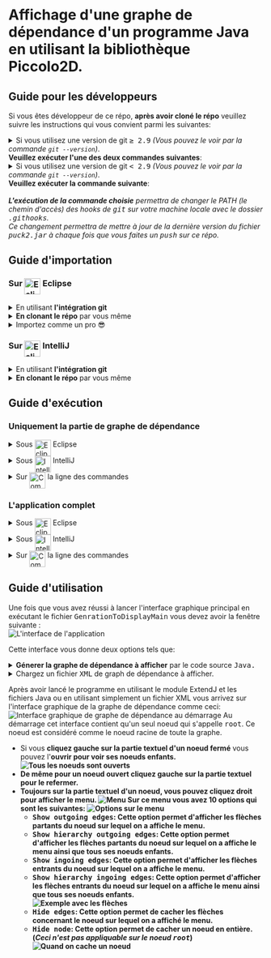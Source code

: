 # Affichage d'une graphe de dépendance d'un programme Java en utilisant la bibliothèque Piccolo2D.

## Guide pour les développeurs

Si vous êtes développeur de ce répo, <strong>après avoir cloné le répo</strong> veuillez suivre les instructions qui vous convient parmi les  suivantes:

<details>
  <summary>
    Si vous utilisez une version de git <samp>≥ 2.9</samp> <em>(Vous pouvez le voir par la commande <code>git --version</code>)</em>.<br/> <strong>Veuillez exécuter l'une des deux commandes suivantes</strong>:
  </summary>
  <ul>
    <li>
      <code> make init </code> <strong>(Pour les utilisateurs des systèmes Unix)</strong>
    </li>
    <li>
      <code>git config core.hooksPath .githooks</code> <strong>(Pour tous les systèmes d'exploitations)</strong>
    </li>
  </ul>
</details>
<details>
  <summary>
    Si vous utilisez une version de git <samp>< 2.9</samp> <em>(Vous pouvez le voir par la commande <code>git --version</code>)</em>. <br/><strong>Veuillez exécuter la commande suivante</strong>:
  </summary>
  <ul>
    <li>
      <code> find .git/hooks -type l -exec rm {} \;
            find .githooks -type f -exec ln -sf ../../{} .git/hooks/ \; 
      </code>
    </li>
  </ul>
</details>
<br/>
<em><strong>L'exécution de la commande choisie</strong> permettra de changer le PATH (le chemin d'accès) des hooks de <samp>git</samp> sur votre machine locale avec le dossier <samp>.githooks</samp>. <br/>
Ce changement permettra de mettre à jour de la dernière version du fichier <samp>puck2.jar</samp> à chaque fois que vous faites un <samp>push</samp> sur ce répo.</em>

## Guide d'importation

### Sur <img src="https://firebasestorage.googleapis.com/v0/b/kaan-yagci-website.appspot.com/o/PSTL%20Assets%2Feclipse.svg?alt=media&token=c1a40189-1236-407b-9568-52c292e46e3d" alt="Eclipse Logo" width="32" height="32" align="top"/> Eclipse

<details>
  <summary>En utilisant <strong>l'intégration git</strong></summary>
    <ol>
      <li>
        Cliquez sur <strong><samp>Import</samp></strong> dans l'onglet <strong><samp>File</samp></strong> de barre latérale d'Eclipse
        <img src="https://firebasestorage.googleapis.com/v0/b/kaan-yagci-website.appspot.com/o/PSTL%20Assets%2FimportEclipse1.png?alt=media&token=b90453a4-4b76-4bb6-ad43-ff9bf944c542" alt="Cliquez sur Import dans l'onglet File de barre latérale d'Eclipse"/>
       </li>
       <li>
        Sur la fenêtre qui s'ouvre choisissez <strong><samp>Projects from Git</samp></strong> qui se trouve sous la section Git. Cliquez sur le bouton <strong><samp>Next</samp></strong>.
        <img src="https://firebasestorage.googleapis.com/v0/b/kaan-yagci-website.appspot.com/o/PSTL%20Assets%2FImportEclipse_2.png?alt=media&token=1d415087-e728-49d5-9d92-ccb6339ecfc8" alt="Sur la fenêtre qui s'ouvre choisissez Projects from FGit qui se trouve sous la section Git"/>
      </li>
      <li>
        Choisissez <strong><samp>Clone URI</samp></strong>. Cliquez sur le bouton <strong><samp>Next</samp></strong>.
        <img src="https://firebasestorage.googleapis.com/v0/b/kaan-yagci-website.appspot.com/o/PSTL%20Assets%2FImportEclipse_3.png?alt=media&token=277631cb-72a9-4029-9f01-e54928904811" alt="Choisissez Clone URI"/>
      </li>
      <li>
        Entrez l'URL du répo qui est <code>https://github.com/Misteryagci/pstl-upmc.git</code> dans le champs de text libellé URI. <em>Une fois c'est fait, si tout se passe bien comme il faut vous allez voir que tous les champs vont se compléter automatiquement</em>. En suite cliquez sur le bouton <strong><samp>Next</samp></strong>.
        <img src="https://firebasestorage.googleapis.com/v0/b/kaan-yagci-website.appspot.com/o/PSTL%20Assets%2FImportEclipse_4.png?alt=media&token=b3664687-d640-40bd-a8de-2518ee420b9d" alt="Entrez l'URL du répo qui est https://github.com/Misteryagci/pstl-upmc.git dans le champs de text libellé URI"/>
      </li>
      <li>
      La branche la plus récente est la branche <samp>master</samp>, donc vous pouvez <strong>décocher</strong> dans le menu déroulant la branche <strong><code>xml-reader</code></strong>. Cliquez sur le bouton <strong><samp>Next</samp></strong>.
      <img src="https://firebasestorage.googleapis.com/v0/b/kaan-yagci-website.appspot.com/o/PSTL%20Assets%2FImportEclipse_5.png?alt=media&token=4fa8c594-b1eb-4940-a8d8-77077b5a4247" alt="La branche la plus récente est la branche master, donc vous pouvez décocher dans le menu déroulant la branche xml-reader"/>
      </li>
      <li>
       <strong>Vérifiez</strong> si tout est bien configuré. Si c'est le cas cliquez sur le bouton <strong><samp>Next</samp></strong>.
       <img src="https://firebasestorage.googleapis.com/v0/b/kaan-yagci-website.appspot.com/o/PSTL%20Assets%2FImportEclipse_6.png?alt=media&token=275cb309-321f-4efb-9cdf-27d4dd763bd0" alt="Vérifiez si tout est bien configuré."/>
     </li>
     <li>
     Sélectionnez <strong><samp>Import as general project</samp></strong> et cliquez sur le bouton <strong><samp>Next</samp></strong>.
     <img src="https://firebasestorage.googleapis.com/v0/b/kaan-yagci-website.appspot.com/o/PSTL%20Assets%2FImportEclipse_7.png?alt=media&token=e664baed-08b4-4789-8604-50ed806705d6" alt="Sélectionnez import as general project"/>
     </li>
     <li>
     <strong>Renommez</strong> le projet sous Eclipse comme vous désirez <strong>ou laissez le comme tel</strong> et cliquez sur <strong><samp>Finish</samp></strong>
     <img src="https://firebasestorage.googleapis.com/v0/b/kaan-yagci-website.appspot.com/o/PSTL%20Assets%2FImportEclipse_8.png?alt=media&token=776700e6-2d11-4541-9c68-fee7d0bb6ca1" alt="Renommez le projet comme vous désirez ou laissez le comme tel"/>
     </li>
     <li>
     Happy coding 😊
     </li>
    </ol>
</details>

<details>
  <summary><strong>En clonant le répo</strong> par vous même</summary>
  <ol>
  <li>
  Clonez le répo par en tapant la commande suivante dans une <strong>Terminal</strong><br/>
  <code>git clone https://github.com/Misteryagci/pstl-upmc.git</code>
  </li>
  <li>
  Cliquez sur <strong><samp>Import</samp></strong> dans l'onglet <strong><samp>File</samp></strong> de barre latérale d'Eclipse.
  <img src="https://firebasestorage.googleapis.com/v0/b/kaan-yagci-website.appspot.com/o/PSTL%20Assets%2FimportEclipse1.png?alt=media&token=b90453a4-4b76-4bb6-ad43-ff9bf944c542" alt=""/>
  </li>
  <li>
  Sur la fenêtre qui s'ouvre choisissez <strong><samp>Projects from Folder or Archive</samp></strong> qui se trouve sous la section <samp>General</samp>. Cliquez sur le bouton <strong><samp>Next</samp></strong>.
  <img src="https://firebasestorage.googleapis.com/v0/b/kaan-yagci-website.appspot.com/o/PSTL%20Assets%2FImportEclipse2.png?alt=media&token=45b4f9d9-5afe-4893-8cba-6c6f619d8456" alt="Sur la fenêtre qui s'ouvre choisissez Projects from Folder or Archive qui se trouve sous la section General">
  </li>
  <li>
  Depuis l'explorateur de fichiers <strong>trouvez le dossier que vous venez de cloner</strong> et cliquez sur le bouton <strong><samp>Open</samp></strong>.
  <img src="https://firebasestorage.googleapis.com/v0/b/kaan-yagci-website.appspot.com/o/PSTL%20Assets%2FImportEclipse3.png?alt=media&token=5e0f2b18-c3ee-448c-a246-2b54967088fd" alt="Depuis l'explorateur de fichiers trouvez le dossier que vous venez de cloner et cliquez sur Open">
  </li>
  <li>
  Pour compléter l'importation cliquez sur le bouton <strong><samp>Finish</samp></strong>
  <img src="https://firebasestorage.googleapis.com/v0/b/kaan-yagci-website.appspot.com/o/PSTL%20Assets%2FImportEclipse4.png?alt=media&token=f79121d0-b179-413e-85b1-bb5f4fc23de5" alt="Pour compléter l'importation cliquez sur le bouton Finish">
  </li>
  <li>
  Happy coding 😊
  </li>
  </ol>
</details>

<details>
  <summary>Importez comme un pro 😎</summary>
  <ol>
    <li>
      Dans un Terminal dirigez vous à votre workspace d'Eclipse. <em>Vous pouvez trouver le path exacte au démarrage de votre Eclipse.</em> <br/>
      <code>
      cd ~/Documents/workspace
      </code>
      <img src="https://firebasestorage.googleapis.com/v0/b/kaan-yagci-website.appspot.com/o/PSTL%20Assets%2FeclipsePro1.png?alt=media&token=23600c56-737c-42a9-a95c-b9f49e0373c9" alt="Vous pouvez trouver le chemin complet de votre workspace Eclipse au démarrage">
    </li>
    <li>
      Clonez le répo git en tapant la commande sur le même terminal dans le répertoire de votre workspace Eclipse <br/>
      <code>
      git clone git clone https://github.com/Misteryagci/pstl-upmc.git
      </code>
    </li>
    <li>
      Cliquez sur <strong><samp>Java Project</samp></strong> dans la section <strong><samp>New</samp></strong> dans l'onglet <strong><samp>File</samp></strong> de barre latérale d'Eclipse.
      <img src="https://firebasestorage.googleapis.com/v0/b/kaan-yagci-website.appspot.com/o/PSTL%20Assets%2FeclipsePro2.png?alt=media&token=0f411ace-6872-4871-b595-1b30bda6440e" alt="Cliquez sur Java Project dans la section New dans l'onglet File de barre latérale d'Eclipse">
    </li>
    <li>
      Entrez le nom du dossier que vous avez sélectionné quand vous avez cloné le répo.<em>Si vous n'avez pas entré d'autre paramètre que l'url de répo à la commande <code>git clone</code> par défaut c'est <samp>pstl-upmc</samp></em>. Et cliquez sur le bouton <strong><samp>Finish</samp></strong>.
      <img src="https://firebasestorage.googleapis.com/v0/b/kaan-yagci-website.appspot.com/o/PSTL%20Assets%2FeclipsePro3.png?alt=media&token=1a753972-c41d-4e8d-bd07-f4ae8eb6809f" alt="Entrez le nom du dossier que avez sélectionné quand vous avez cloné le répo.">
    </li>
    <li>
    Happy coding 😊
    </li>
  </ol>
</details>

### Sur <img src="https://firebasestorage.googleapis.com/v0/b/kaan-yagci-website.appspot.com/o/PSTL%20Assets%2FIntelliJ_IDEA_Logo.svg?alt=media&token=4f8c266b-4d1c-4fa5-972a-19dbb23ad1be" alt="Eclipse Logo" width="32" height="32" align="top"/> IntelliJ

<details>
  <summary>En utilisant <strong>l'intégration git</strong></summary>
  <ol>
    <li>
    Au démarrage d'IntelliJ sur la fenêtre qui s'ouvre cliquez sur la section <strong><samp>Check out from Version Control</samp></strong>. Puis sur le menu déroulant cliquez sur la section <strong><samp>Github</samp></strong>.
    <img src="https://firebasestorage.googleapis.com/v0/b/kaan-yagci-website.appspot.com/o/PSTL%20Assets%2Fintellij0.png?alt=media&token=26ba41a6-2911-4131-be07-702b3123b8c1" alt="Au démarrage d'IntelliJ, sur la fenêtre qui s'ouvre cliquez sur la section Check out from Version Control. Puis sur le menu déroulant cliquez sur la section Github"/>
    </li>
    <li>
    Sur le champs de texte libellé <strong><samp>Git Repository URL</samp></strong>, entrez l'URL du répo de projet qui est <kbd>https://github.com/Misteryagci/pstl-upmc.git</kbd>. Puis appuyez sur le bouton <strong><samp>Clone</samp></strong>.
    <img src="https://firebasestorage.googleapis.com/v0/b/kaan-yagci-website.appspot.com/o/PSTL%20Assets%2FintelliJ1.png?alt=media&token=03972eca-d91b-4158-b3d4-a13a8a4a962a" alt="Sur le champs de texte libellé Git Repository URL, entre l'URL du répo de projet qui est https://github.com/Misteryagci/pstl-upmc.git. Puis appuyez sur le bouton Clone">
    </li>
    <li>
    Appuyez sur bouton <strong><samp>Yes</samp></strong> sur la boîte de dialogue qui vous demande d'ouvrir le projet IntelliJ que vous venez de cloner.<br/>
    <img src="https://firebasestorage.googleapis.com/v0/b/kaan-yagci-website.appspot.com/o/PSTL%20Assets%2FintelliJImportFromGitOpen.png?alt=media&token=0d64ddc7-965e-45b1-ba5a-284d6bd1c7f3" alt="Appuyez sur le bouton Yes sur la boîte de dialogue qui vous demande de créer un projet d'IntelliJ en partant les sources clonées.">
    </li>
    <li>
    Happy coding 😊
    </li>
  </ol>
</details>

<details>
  <summary><strong>En clonant le répo</strong> par vous même</summary>
  <ol>
    <li>
    Clonez le répo en tapant la commande suivante sur un <strong>Terminal</strong><br/>
    <code>git clone https://github.com/Misteryagci/pstl-upmc.git</code>
    </li>
    <li>
    Au démarrage d'IntelliJ sur la fenêtre qui s'ouvre cliquez sur la section <strong><samp>Open</samp></strong>.
    <img src="https://firebasestorage.googleapis.com/v0/b/kaan-yagci-website.appspot.com/o/PSTL%20Assets%2FintelliJImportWithOpen.png?alt=media&token=a8963326-157d-4ec4-829a-36928de29141" alt="Au démarrage d'IntelliJ, sur la fenêtre qui s'ouvre cliquez sur la section Open"/>
    </li>
    <li>
    Depuis <strong>l'explorateur des fichier</strong> qui s'ouvre <strong>trouvez le dossier que vous venez de cloner</strong> et puis cliquez sur le bouton <strong><samp>Open</samp></strong>.
    <img src="https://firebasestorage.googleapis.com/v0/b/kaan-yagci-website.appspot.com/o/PSTL%20Assets%2Fintellij11.png?alt=media&token=9f41c345-78cc-492c-a8e9-86c583e0a279" alt="Depuis l'explorateur des fichiers qui s'ouvre trouvez le dossier que vous venez de cloner et puis cliquez sur le bouton Open">
    </li>
    <li>
    Happy coding 😊
    </li>
  </ol>
</details>

## Guide d'exécution 


### Uniquement la partie de graphe de dépendance

<details>
  <summary> Sous <img src="https://firebasestorage.googleapis.com/v0/b/kaan-yagci-website.appspot.com/o/PSTL%20Assets%2Feclipse.svg?alt=media&token=c1a40189-1236-407b-9568-52c292e46e3d" alt="Eclipse Logo" width="32" height="32" align="top"/> Eclipse </summary>


  <ul>
    <li>
      <details>
        <summary>
          En exécutant <strong>manuellement le fichier <samp>NewDisplayDG</samp></strong> (<em>Risque de ne pas marcher si vous avez importé le projet en utilisant l'intégration <samp>git</samp></em>)
        </summary>
        <ol>
          <li>
            Faites <strong>un clique droit sur le dossier principal</strong> contenant le projet. Puis dans le menu déroulant cliquez sur <strong><samp>Java Application</samp></strong> sous la section <strong><samp>Run As</samp></strong>.<br/>
            <img src="https://firebasestorage.googleapis.com/v0/b/kaan-yagci-website.appspot.com/o/PSTL%20Assets%2FrunEclipse1.png?alt=media&token=e121056e-c502-4f98-a91b-1eb40e988cfe" alt="Faites un clique droit sur le dossier principal contenant le projet. Puis dans le menu déroulant cliquez sur Java Application sous la section Run As">
          </li>
          <li>
            Sur la fenêtre intitulée <samp>Select Java Application</samp> <strong>sélectionnez <samp>NewDisplayDG - com.puck.display.piccolo2d</samp></strong>. Puis cliquez sur le bouton <strong><samp>OK</samp></strong>.<br/>
            <img src="https://firebasestorage.googleapis.com/v0/b/kaan-yagci-website.appspot.com/o/PSTL%20Assets%2FrunEclipse2.png?alt=media&token=cda8fc2f-e2ba-477b-b35c-cc122e72cb65" alt="Sur la fenêtre intitulée Select Java Application sélectionnez NewDisplayDG - com.puck.display.piccolo2d. Puis cliquez sur le bouton OK.">
          </li>
        </ol>
      </details>
    </li>
    <li>
      <details>
        <summary>
          En utilisant le fichier <strong><samp>build.xml</samp></strong>
        </summary>
        <ol>
          <li>
            Faites <strong>un clique droit sur le fichier <samp>build.xml</samp></strong> dans le répertoire principal de projet. Puis dans le menu déroulant cliquez sur <strong><samp>2 Ant Build...</samp></strong> sous la section <strong><samp>Run As</samp></strong>.<br/>
            <img src="https://firebasestorage.googleapis.com/v0/b/kaan-yagci-website.appspot.com/o/PSTL%20Assets%2FbuildXMLEclipse0.png?alt=media&token=f61f27e5-c1d5-48b4-88bc-ea0cfd37bdb2" alt="Faites un clique droit sur le dossier principal contenant le projet. Puis dans le menu déroulant cliquez sur 2 Ant Build... sous la section Run As">
          </li>
          <li>
            Sur la fenêtre intitulée <samp>Edit Configuration</samp> <strong>chochez le case <samp>base</samp></strong>. Vérifiez bien que l'ordre dans la section <samp>Target execution order:</samp> est <samp>base</samp>. Puis cliquez sur le bouton <strong><samp>Run</samp></strong>.<br/>
            <img src="https://firebasestorage.googleapis.com/v0/b/kaan-yagci-website.appspot.com/o/PSTL%20Assets%2FbuildXMLEclipse2.png?alt=media&token=6110f7dd-c2b8-408e-9fa0-41b6151f2ea3" alt="Sur la fenêtre intitulée Edit Configuration cochez le case base. Vérifiez bien que l'ordre dans la section Target execution order est base. Puis cliquez sur le bouton Run">
          </li>
        </ol>
      </details>
    </li>
  </ul>
</details>

<details>
  <summary> Sous <img src="https://firebasestorage.googleapis.com/v0/b/kaan-yagci-website.appspot.com/o/PSTL%20Assets%2FIntelliJ_IDEA_Logo.svg?alt=media&token=4f8c266b-4d1c-4fa5-972a-19dbb23ad1be" alt="IntelliJ Logo" width="32" height="32" align="top"/> IntelliJ </summary>
  <ol>
    <li>
      <details>
        <summary>
          En exécutant <strong>manuellement le fichier <samp>NewDisplayDG</samp></strong>
        </summary>
          <ol>
            <li>
              Chargez le projet <strong>en sélectionnant le projet</strong> sur la fenêtre de démarrage.<br/>
              <img src="https://firebasestorage.googleapis.com/v0/b/kaan-yagci-website.appspot.com/o/PSTL%20Assets%2FrunIntelliJ1.png?alt=media&token=fc23661d-95d6-4d9d-b3f4-e90e7bc0bb6a" alt="Chargez le projet en sélectionnant le projet sur la fenêtre de démarrage">
            </li>
            <li>
              Trouvez le fichier <strong><samp>NewDisplayDG</samp></strong> qui se trouve dans le dossier <samp>display.piccolo2d</samp> qui se trouve dans le dossier <samp>com.puck</samp> qui se trouve dans le dossier <samp>src</samp> qui se trouve dans le dossier principal du projet. <strong>Faites un clique droit sur ce fichier</strong> et dans le menu déroulant <strong>cliquez sur <samp>Run 'NewDisplayDG.main()'</samp></strong>.<br/>
              <img src="https://firebasestorage.googleapis.com/v0/b/kaan-yagci-website.appspot.com/o/PSTL%20Assets%2FrunIntelliJ2.png?alt=media&token=2a0c94a8-a8a0-44f9-a616-215ac2b6cdbf" alt="Trouvez le fichier NewDisplayDG qui se trouve dans le dossier display.piccolo2d qui se trouve dans le dossier com.puck qui se trouve dans le dossier src qui se trouve dans le dossier principal du projet. Faites un clique droit sur ce fichier et dans le menu déroulant cliquez sur Run 'NewDisplayDG.main()'">
            </li>
          </ol>
      </details>
    </li>
    <li>
      <details>
        <summary>
          En utilisant <samp>Ant Build</samp>
        </summary>
        <ol>
          <li>
             Chargez le projet <strong>en sélectionnant le projet</strong> sur la fenêtre de démarrage.<br/>
              <img src="https://firebasestorage.googleapis.com/v0/b/kaan-yagci-website.appspot.com/o/PSTL%20Assets%2FintelliJOpenForAntbuild.png?alt=media&token=bdd1f3e9-50fb-4b60-8563-176237fbebca" alt="Chargez le projet en sélectionnant le projet sur la fenêtre de démarrage">
          </li>
          <!-- <li>
              Dans la partie intitulé <samp>Ant Build</samp> qui se trouve à droite de la fenêtre <samp>d'IntelliJ</samp>, cliquez deux fois sur la cible <strong><samp>Build</samp></strong>. <em>( Contrairement à Eclipse IntelliJ ne build pas les projets automatiquement, donc il faut le faire manuellement.)</em> <br/>
              <img src="https://firebasestorage.googleapis.com/v0/b/kaan-yagci-website.appspot.com/o/PSTL%20Assets%2FIntelliJAntBuild.png?alt=media&token=c10bfb8c-52ec-4973-9133-bc644ae08854" alt="Dans la partie intitulé Ant Build qui se trouve à droite de la fenêtre d'IntelliJ cliquez deux fois sur la cible Build."/>
          </li> -->
          <li>
            <!-- Vérifiez le message qui s'affiche sur la gauche de la barre latérale qui se trouve toute en bas de la fenêtre d'IntelliJ commence bien avec <samp>"Ant build completed..."</samp>. Une fois vous avez vérifié que la construction (build) a bien eu lieu,  -->
            Cliquez deux fois sur la cible <samp>base</samp> sur la partie intitulé <samp>Ant Build</samp> qui se trouve à droite de la fenêtre <samp>d'IntelliJ</samp>. <br>
            <img src="https://firebasestorage.googleapis.com/v0/b/kaan-yagci-website.appspot.com/o/PSTL%20Assets%2FIntelliJAntBase.png?alt=media&token=6ff389e7-e2c5-4a46-acff-f2014bdd34e5" alt="Cliquez deux fois sur la cible InterfaceAffichageGrapheDeDependace surla partie intitulé Ant Build qui se trouve à droite de la fenêtre d'IntelliJ"/>
          </li>
        </ol>
      </details>
    </strong>
 </ol> 
</details>

<details>
  <summary> Sur <img src="https://firebasestorage.googleapis.com/v0/b/kaan-yagci-website.appspot.com/o/PSTL%20Assets%2Fterminal.png?alt=media&token=df454a13-1480-4c33-a86e-4b22d6f8db99" alt="Command line logo" width="32" height="32" align="top"/> la ligne des commandes
  </summary>
  <ul>
    <li>
      Sur un terminal lancer la commande suivante <br/>
      <code>ant base</code> <br/>
      <img src="https://firebasestorage.googleapis.com/v0/b/kaan-yagci-website.appspot.com/o/PSTL%20Assets%2FterminalBase.png?alt=media&token=1b6d7dc0-35e6-4f88-8b10-6a7f6f5be25f" alt="Sur un terminal lancer la commande ant base">
    </li>
    <li>
      En utilisant le script d'exécution selon votre système d'exécution
      <ul> 
        <li>
          <strong>Sous systèmes UNIX</strong> <br/>
          Dans un terminal lancer le script <samp>run.sh</samp> par la commande suivante <br/>
          <code>./run.sh</code>
        </li>
        <li>
          <strong>Sous systèmes Windows</strong><br/>
          Lancer le fichier <strong><samp>run.bat</samp></strong>
        </li>
    </li>
  </ul>
</details>

### L'application complet

<details>
  <summary> Sous <img src="https://firebasestorage.googleapis.com/v0/b/kaan-yagci-website.appspot.com/o/PSTL%20Assets%2Feclipse.svg?alt=media&token=c1a40189-1236-407b-9568-52c292e46e3d" alt="Eclipse Logo" width="32" height="32" align="top"/> Eclipse </summary>
  <ul>
    <li>
      <details>
        <summary>
          En exécutant <strong>manuellement le fichier <samp>GenrationToDisplayMain</samp></strong> (<em>Risque de ne pas marcher si vous avez importé le projet en utilisant l'intégration <samp>git</samp></em>)
        </summary>
        <ol>
          <li>
            Faites <strong>un clique droit sur le dossier principal</strong> contenant le projet. Puis dans le menu déroulant cliquez sur <strong><samp>Java Application</samp></strong> sous la section <strong><samp>Run As</samp></strong>.<br/>
            <img src="https://firebasestorage.googleapis.com/v0/b/kaan-yagci-website.appspot.com/o/PSTL%20Assets%2FrunEclipse1.png?alt=media&token=e121056e-c502-4f98-a91b-1eb40e988cfe" alt="Faites un clique droit sur le dossier principal contenant le projet. Puis dans le menu déroulant cliquez sur Java Application sous la section Run As">
          </li>
          <li>
            Sur la fenêtre intitulée <samp>Select Java Application</samp> <strong>sélectionnez <samp>GenrationToDisplayMain - com.puck.utilities.javafx</samp></strong>. Puis cliquez sur le bouton <strong><samp>OK</samp></strong>.<br/>
            <img src="https://firebasestorage.googleapis.com/v0/b/kaan-yagci-website.appspot.com/o/PSTL%20Assets%2FeclipseExecComplet.png?alt=media&token=5f5e9ca4-3ba9-4646-b0fd-a43309f3bc63" alt="Sur la fenêtre intitulée Select Java Application sélectionnez GenrationToDisplayMain - com.puck.utilities.javafx. Puis cliquez sur le bouton OK.">
          </li>
        </ol>
      </details>
    </li>
    <li>
      <details>
        <summary>
          En utilisant le fichier <strong><samp>build.xml</samp></strong>
        </summary>
        <ol>
          <li>
            Faites <strong>un clique droit sur le fichier <samp>build.xml</samp></strong> dans le répertoire principal de projet. Puis dans le menu déroulant cliquez sur <strong><samp>2 Ant Build...</samp></strong> sous la section <strong><samp>Run As</samp></strong>.<br/>
            <img src="https://firebasestorage.googleapis.com/v0/b/kaan-yagci-website.appspot.com/o/PSTL%20Assets%2FbuildXMLEclipse0.png?alt=media&token=f61f27e5-c1d5-48b4-88bc-ea0cfd37bdb2" alt="Faites un clique droit sur le dossier principal contenant le projet. Puis dans le menu déroulant cliquez sur 2 Ant Build... sous la section Run As">
          </li>
          <li>
            Sur la fenêtre intitulée <samp>Edit Configuration</samp> <strong>cochez le case <samp>admin</samp></strong>. Vérifiez bien que l'ordre dans la section <samp>Target execution order:</samp> est <samp>admin</samp>. Puis cliquez sur le bouton <strong><samp>Run</samp></strong>.<br/>
            <img src="https://firebasestorage.googleapis.com/v0/b/kaan-yagci-website.appspot.com/o/PSTL%20Assets%2FbuildXMLEclipse1.png?alt=media&token=1cdebe52-553b-4f6a-9bb5-f7e0aa984edc" alt="Sur la fenêtre intitulée Edit Configuration cochez les cases build [default] et admin. Vérifiez bien que l'ordre dans la section Target execution order est build, admin. Puis cliquez sur le bouton Run">
          </li>
        </ol>
      </details>
    </li>
  </ul>

</details>

<details>
  <summary> Sous <img src="https://firebasestorage.googleapis.com/v0/b/kaan-yagci-website.appspot.com/o/PSTL%20Assets%2FIntelliJ_IDEA_Logo.svg?alt=media&token=4f8c266b-4d1c-4fa5-972a-19dbb23ad1be" alt="IntelliJ Logo" width="32" height="32" align="top"/> IntelliJ </summary>

  <ul>
    <li>
      <details>
        <summary>
          En exécutant manuellement le fichier <samp>GenrationToDisplayMain</samp>.
        </summary>
        <ol>
          <li>
            Chargez le projet <strong>en sélectionnant le projet</strong> sur la fenêtre de démarrage.<br/>
            <img src="https://firebasestorage.googleapis.com/v0/b/kaan-yagci-website.appspot.com/o/PSTL%20Assets%2FintelliJOpenForAntbuild.png?alt=media&token=bdd1f3e9-50fb-4b60-8563-176237fbebca" alt="Faites un clique droit sur le dossier principal contenant le projet. Puis dans le menu déroulant cliquez sur Java Application sous la section Run As">
          </li>
          <li>
            Trouvez le fichier <strong><samp>GenrationToDisplayMain</samp></strong> qui se trouve dans le dossier <samp>javafx</samp> qui se trouve dans le dossier <samp>utilities</samp> qui se trouve dans le dossier <samp>com.puck</samp> qui se trouve dans le dossier <samp>src</samp> qui se trouve dans le dossier principal du projet. <strong>Faites un clique droit sur ce fichier</strong> et dans le menu déroulant <strong>cliquez sur <samp>Run 'GenrationToDis....main()'</samp></strong>.<br/>
            <img src="https://firebasestorage.googleapis.com/v0/b/kaan-yagci-website.appspot.com/o/PSTL%20Assets%2FintelliJExecComplet.png?alt=media&token=e62be246-1bac-46cb-80fd-12b6d2418f5d" alt="Trouvez le fichier GenrationToDisplayMain qui se trouve dans le dossier javafx qui se trouve dans le dossier utilities qui se trouve dans le dossier com.puck qui se trouve dans le dossier src qui se trouve dans le dossier principal du projet. Faites un clique droit sur ce fichier et dans le menu déroulant cliquez sur Run 'GenrationToDis....main()'">
          </li>
        </ol>
      </details>
    </li>
    <li>
      <details>
        <summary>
          En utilisant <samp>Ant Build</samp>
        </summary>
        <ol>
          <li>
            Chargez le projet <strong>en sélectionnant le projet</strong> sur la fenêtre de démarrage.<br/>
            <img src="https://firebasestorage.googleapis.com/v0/b/kaan-yagci-website.appspot.com/o/PSTL%20Assets%2FintelliJOpenForAntbuild.png?alt=media&token=bdd1f3e9-50fb-4b60-8563-176237fbebca" alt="Faites un clique droit sur le dossier principal contenant le projet. Puis dans le menu déroulant cliquez sur Java Application sous la section Run As">
          </li>
          <!-- <li>
              Dans la partie intitulé <samp>Ant Build</samp> qui se trouve à droite de la fenêtre <samp>d'IntelliJ</samp>, cliquez deux fois sur la cible <strong><samp>Build</samp></strong>. <em>( Contrairement à Eclipse IntelliJ ne build pas les projets automatiquement, donc il faut le faire manuellement.)</em> <br/>
              <img src="https://firebasestorage.googleapis.com/v0/b/kaan-yagci-website.appspot.com/o/PSTL%20Assets%2FIntelliJAntBuild.png?alt=media&token=c10bfb8c-52ec-4973-9133-bc644ae08854" alt="Dans la partie intitulé Ant Build qui se trouve à droite de la fenêtre d'IntelliJ cliquez deux fois sur la cible Build."/>
          </li> -->
          <li>
            <!-- Vérifiez le message qui s'affiche sur la gauche de la barre latérale qui se trouve toute en bas de la fenêtre d'IntelliJ commence bien avec <samp>"Ant build completed..."</samp>. Une fois vous avez vérifié que la construction (build) a bien eu lieu,  -->
            Cliquez deux fois sur la cible <samp>admin</samp> sur la partie intitulé <samp>Ant Build</samp> qui se trouve à droite de la fenêtre <samp>d'IntelliJ</samp>. <br>
            <img src="https://firebasestorage.googleapis.com/v0/b/kaan-yagci-website.appspot.com/o/PSTL%20Assets%2FIntelliJAntAdmin.png?alt=media&token=69c53fd6-2943-4026-bbb3-f404b523dee5" alt="Cliquez deux fois sur la cible InterfaceAdmin sur la partie intitulé Ant Build qui se trouve à droite de la fenêtre d'IntelliJ"/>
          </li>
      </details>
  
</details>

<details>
  <summary> Sur <img src="https://firebasestorage.googleapis.com/v0/b/kaan-yagci-website.appspot.com/o/PSTL%20Assets%2Fterminal.png?alt=media&token=df454a13-1480-4c33-a86e-4b22d6f8db99" alt="Command line logo" width="32" height="32" align="top"/> la ligne des commandes
  </summary>
  <ol>
    <li>
      Sur un terminal lancer la commande suivante <br/>
      <code>ant admin</code> <br/>
      <img src="https://firebasestorage.googleapis.com/v0/b/kaan-yagci-website.appspot.com/o/PSTL%20Assets%2FterminalAdmin.png?alt=media&token=8756f5d7-db2a-4fd1-9ed9-f6cb7ae6703b" alt="Sur un terminal lancer la commande ant InterfaceAdmin">
    </li>
  </ol>
</details>

## Guide d'utilisation

  Une fois que vous avez réussi à lancer l'interface graphique principal en exécutant le fichier <samp>GenrationToDisplayMain</samp> vous devez avoir la fenêtre suivante : <br/>
  <img src="https://firebasestorage.googleapis.com/v0/b/kaan-yagci-website.appspot.com/o/PSTL%20Assets%2FinterfaceAdmin.png?alt=media&token=20b08c2a-1910-410a-a69e-f0fa9d9f6d0f" alt="L'interface de l'application">

  Cette interface vous donne deux options tels que:

  <details>
    <summary><strong>Génerer la graphe de dépendance à afficher</strong> par le code source <samp>Java.</samp></summary>
    <ul>
    <li>
      Pour cela vous devez charger le fichier <samp>jar</samp> du module qui permet de génerer le fichier <samp>xml</samp> contenant la graphe de dépendance. Pour cela vous pouvez utiliser <a href="https://github.com/geoffreycopin/puck2">ceci</a>. Pour le charger cliquez sur le bouton <strong><samp>JAR PUCK2</samp></strong> qui se trouve sur la première ligne de la section <samp>Utiliser la solution basée sur ExtendJ pour générer le fichier XML</samp> et trouvez le fichier <samp>.jar</samp> que vous cherchez à l'aide de l'exploirateur des fichiers.
    </li>
    <li>
      Ainsi vous devez indiquer au moins un fichier <samp>Java</samp> à générer le graph de dépendance. Pour ce faire vous avez deux options : 
      <ul>
        <li>
          Vous pouvez charger un unique fichier <samp>Java</samp> à l'aide de bouton <samp>Class Java à afficher</samp>. Pour le faire cliquez sur le bouton <samp>Class Java à afficher</samp> et sélectionnez le fichier <samp>Java</samp> dont vous utilisez pour l'affichage de graphe de dépendance. 
        </li>
        <li>
        Vous pouvez charger projet complet en <samp>Java</samp> c'est à dire un dossier qui contient plusieurs fichiers <samp>Java</samp> à l'aide de bouton <samp>Projet Java à afficher</samp>. Pour le faire cliquez sur le bouton <samp>Projet Java à afficher</samp> et sélectionnez le dossier de votre projet <samp>Java</samp> dont vous utilisez pour l'affichage de graphe de dépendance. 
        </li>
      </ul>
    </li>
    <li>
    Une fois vous avez indiqué le fichier <samp>.jar</samp> et le(s) fichier(s) <samp>Java</samp> vous cliquez sur le bouton <strong><samp>Run</samp></strong> pour génerer la graphe de dépendance et l'afficher.
    </li>
    </ul>
  </details>

  <details>
    <summary>Chargez un fichier <samp>XML</samp> de graph de dépendance à afficher.</summary>
    Vous pouvez utiliser un fichier <samp>XML</samp> qui représente une graphe de dépendance d'un programme <samp>Java</samp>. Pour ce faire cliquez sur le bouton <strong><samp>Fichier XML</samp></strong> dans la section <samp>Utiliser directement votre propre fichier XML</samp>. Une fois que vous avez cliquez sur ce bouton, sélectionnez le fichier <samp>XML</samp> depuis l'exploirateur des fichiers qui s'ouvre. Après avoir sélectionné le fichier <samp>XML</samp> appuyez sur le bouton <strong><samp>Run</samp></strong>.
  </details>

  Après avoir lancé le programme en utilisant le module ExtendJ et les fichiers Java ou en utilisant simplement un fichier XML vous arrivez sur l'interface graphique de la graphe de dépendance comme ceci:
  <img src="https://firebasestorage.googleapis.com/v0/b/kaan-yagci-website.appspot.com/o/PSTL%20Assets%2Fuidg0.png?alt=media&token=baae418f-0268-4380-95d2-b06dc491999e" alt="Interface graphique de graphe de dépendance au démarrage">
  Au démarrage cet interface contient qu'un seul noeud qui s'appelle <samp>root</samp>. Ce noeud est considéré comme le noeud racine de toute la graphe.
  
<ul>
  <li>
    Si vous <strong>cliquez gauche sur la partie textuel d'un noeud fermé</strong> vous pouvez l'<strong>ouvrir</stronh> pour voir ses noeuds enfants.<br/>
    <img src="https://firebasestorage.googleapis.com/v0/b/kaan-yagci-website.appspot.com/o/PSTL%20Assets%2Fuidg1.png?alt=media&token=996ed984-1924-4f18-8410-ac9c43e88e8e" alt="Tous les noeuds sont ouverts"/>
  </li>
  <li>
    De même pour <strong>un noeud ouvert cliquez gauche sur la partie textuel pour le refermer</strong>. 
  </li>
  <li>
    Toujours sur la partie textuel d'un noeud, vous pouvez cliquez droit pour afficher le menu.
    <img src="https://firebasestorage.googleapis.com/v0/b/kaan-yagci-website.appspot.com/o/PSTL%20Assets%2FuidgMenu.png?alt=media&token=e7688c35-ec4e-421b-9d16-6858e3b77092" alt="Menu">
    Sur ce menu vous avez 10 options qui sont les suivantes:
    <img src="https://firebasestorage.googleapis.com/v0/b/kaan-yagci-website.appspot.com/o/PSTL%20Assets%2FuiMenu.png?alt=media&token=cf25164c-fdb9-4015-803f-dddf8b3dbf2e" alt="Options sur le menu">
    <ul>
      <li>
        <samp>Show outgoing edges</samp>: Cette option permet d'afficher les flèches partants du noeud sur lequel on a affiche le menu.
      </li>
      <li>
        <samp>Show hierarchy outgoing edges</samp>: Cette option permet d'afficher les flèches partants du noeud sur lequel on a affiche le menu ainsi que tous ses noeuds enfants.
      </li>
      <li>
        <samp>Show ingoing edges</samp>: Cette option permet d'afficher les flèches entrants du noeud sur lequel on a affiche le menu.
      </li>
      <li>
        <samp>Show hierarchy ingoing edges</samp>: Cette option permet d'afficher les flèches entrants du noeud sur lequel on a affiche le menu ainsi que tous ses noeuds enfants.<br/>
        <img src="https://firebasestorage.googleapis.com/v0/b/kaan-yagci-website.appspot.com/o/PSTL%20Assets%2FuidgAll.png?alt=media&token=148688fa-ea72-495e-bed5-9f22bc63d222" alt="Exemple avec les flèches">
      </li>
      <li>
        <samp>Hide edges</samp>: Cette option permet de cacher les flèches concernant le noeud sur lequel on a affiché le menu.
      </li>
      <li>
        <samp>Hide node</samp>: Cette option permet de cacher un noeud en entière. (<em>Ceci n'est pas appliquable sur le noeud <samp>root</samp></em>)<br/>
        <img src="https://firebasestorage.googleapis.com/v0/b/kaan-yagci-website.appspot.com/o/PSTL%20Assets%2FhideNode.png?alt=media&token=f6946bd6-a6a5-49d7-946b-2c4768973741" alt="Quand on cache un noeud">
      </li>
    </ul>
  
  </li>
</ul>